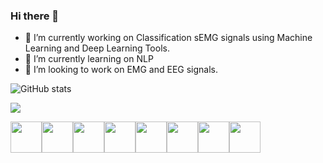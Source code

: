 ### Hi there 👋


- 🔭 I’m currently working on Classification sEMG signals using Machine Learning and Deep Learning Tools.
- 🌱 I’m currently learning on  NLP
- 👯 I’m looking to work on EMG and EEG signals.



![GitHub stats](https://github-readme-stats.vercel.app/api?username=vvidyasagarr&theme=highcontrast&show_icons=true)



<img src="https://github-readme-stats.vercel.app/api/top-langs?username=vvidyasagarr&layout=compact&theme=highcontrast"/>


<img height=50 src="https://cdn.jsdelivr.net/gh/devicons/devicon/icons/python/python-original.svg"/><img height=50
src="https://cdn.jsdelivr.net/gh/devicons/devicon/icons/tensorflow/tensorflow-original.svg" /><img height=50                                                                                                src="https://cdn.jsdelivr.net/gh/devicons/devicon/icons/swift/swift-plain.svg" /><img height=50 src="https://cdn.jsdelivr.net/gh/devicons/devicon/icons/css3/css3-original.svg" /><img height=50 src="https://cdn.jsdelivr.net/gh/devicons/devicon/icons/react/react-original.svg" /><img height=50 src="https://cdn.jsdelivr.net/gh/devicons/devicon/icons/git/git-plain.svg"/><img height=50 src="https://cdn.jsdelivr.net/gh/devicons/devicon/icons/github/github-original.svg"/><img height=50 src="https://cdn.jsdelivr.net/gh/devicons/devicon/icons/canva/canva-original.svg"/>



          

        
          
